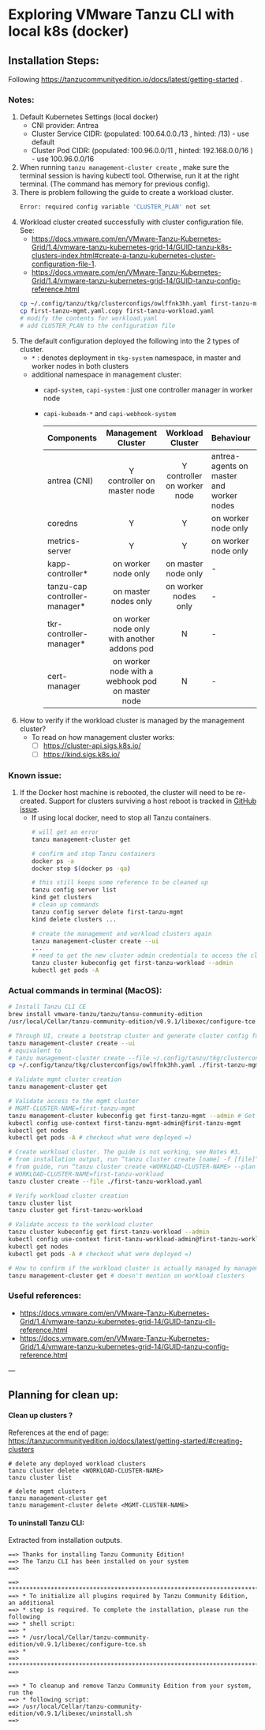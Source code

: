 # Exploring VMware Tanzu CLI with local k8s (docker)

## Installation Steps:

Following https://tanzucommunityedition.io/docs/latest/getting-started .

### Notes:
1. Default Kubernetes Settings (local docker)
    - CNI provider: Antrea
    - Cluster Service CIDR: (populated: 100.64.0.0./13 , hinted: /13) - use default
    - Cluster Pod CIDR:     (populated: 100.96.0.0/11 ,  hinted: 192.168.0.0/16 ) - use 100.96.0.0/16
2. When running `tanzu management-cluster create` , make sure the terminal session is having kubectl tool. Otherwise, run it at the right terminal. (The command has memory for previous config).
3. There is problem following the guide to create a workload cluster.
   ```sh
   Error: required config variable 'CLUSTER_PLAN' not set
   ```
4. Workload cluster created successfully with cluster configuration file. See:
   - https://docs.vmware.com/en/VMware-Tanzu-Kubernetes-Grid/1.4/vmware-tanzu-kubernetes-grid-14/GUID-tanzu-k8s-clusters-index.html#create-a-tanzu-kubernetes-cluster-configuration-file-1.
   - https://docs.vmware.com/en/VMware-Tanzu-Kubernetes-Grid/1.4/vmware-tanzu-kubernetes-grid-14/GUID-tanzu-config-reference.html
   ```sh
   cp ~/.config/tanzu/tkg/clusterconfigs/owlffnk3hh.yaml first-tanzu-mgmt.yaml.copy
   cp first-tanzu-mgmt.yaml.copy first-tanzu-workload.yaml
   # modify the contents for workload.yaml
   # add CLUSTER_PLAN to the configuration file
   ```
5. The default configuration deployed the following into the 2 types of cluster.
   - `*` : denotes deployment in `tkg-system` namespace, in master and worker nodes in both clusters
   - additional namespace in management cluster:
     - `capd-system`, `capi-system` : just one controller manager in worker node
     - `capi-kubeadm-*` and `capi-webhook-system`

        | Components       | Management Cluster | Workload Cluster | Behaviour
        | :--------------- | :----------------: | :--------------: | :--------------- |
        | antrea (CNI)     | Y <br/> controller on master node | Y <br/>controller on worker node | antrea-agents on master and worker nodes |
        | coredns          | Y | Y | on worker node only |
        | metrics-server   | Y | Y | on worker node only |
        | kapp-controller* | on worker node only | on master node only | - |
        | tanzu-cap <br/> controller-manager* | on master nodes only | on worker nodes only | - |
        | tkr-controller-manager* | on worker node only <br/> with another addons pod | N | - |
        | cert-manager            | on worker node with a <br/> webhook pod on master node | N | - |
6. How to verify if the workload cluster is managed by the management cluster?
   - To read on how management cluster works:
     - [ ] https://cluster-api.sigs.k8s.io/
     - [ ] https://kind.sigs.k8s.io/

### Known issue:
1. If the Docker host machine is rebooted, the cluster will need to be re-created. Support for clusters surviving a host reboot is tracked in [GitHub issue](https://github.com/vmware-tanzu/community-edition/issues/832).
   - If using local docker, need to stop all Tanzu containers.
      ```sh
      # will get an error
      tanzu management-cluster get

      # confirm and stop Tanzu containers
      docker ps -a
      docker stop $(docker ps -qa)

      # this still keeps some reference to be cleaned up
      tanzu config server list
      kind get clusters
      # clean up commands
      tanzu config server delete first-tanzu-mgmt
      kind delete clusters ...

      # create the management and workload clusters again
      tanzu management-cluster create --ui
      ...
      # need to get the new cluster admin credentials to access the cluster
      tanzu cluster kubeconfig get first-tanzu-workload --admin
      kubectl get pods -A
      ```

### Actual commands in terminal (MacOS):

```sh
# Install Tanzu CLI CE
brew install vmware-tanzu/tanzu/tansu-community-edition
/usr/local/Cellar/tanzu-community-edition/v0.9.1/libexec/configure-tce.sh

# Through UI, create a bootstrap cluster and generate cluster config for management cluster
tanzu management-cluster create --ui
# equivalent to
# tanzu management-cluster create --file ~/.config/tanzu/tkg/clusterconfigs/owlffnk3hh.yaml -v 6
cp ~/.config/tanzu/tkg/clusterconfigs/owlffnk3hh.yaml ./first-tanzu-mgmt.yaml

# Validate mgmt cluster creation
tanzu management-cluster get

# Validate access to the mgmt cluster
# MGMT-CLUSTER-NAME=first-tanzu-mgmt
tanzu management-cluster kubeconfig get first-tanzu-mgmt --admin # Get credential into kubectl
kubectl config use-context first-tanzu-mgmt-admin@first-tanzu-mgmt
kubectl get nodes
kubectl get pods -A # checkout what were deployed =)

# Create workload cluster. The guide is not working, see Notes #3.
# from installation output, run “tanzu cluster create [name] -f [file]”
# from guide, run “tanzu cluster create <WORKLOAD-CLUSTER-NAME> --plan dev”
# WORKLOAD-CLUSTER-NAME=first-tanzu-workload
tanzu cluster create --file ./first-tanzu-workload.yaml

# Verify workload cluster creation
tanzu cluster list
tanzu cluster get first-tanzu-workload

# Validate access to the workload cluster
tanzu cluster kubeconfig get first-tanzu-workload --admin
kubectl config use-context first-tanzu-workload-admin@first-tanzu-workload
kubectl get nodes
kubectl get pods -A # checkout what were deployed =)

# How to confirm if the workload cluster is actually managed by management cluster?
tanzu management-cluster get # doesn't mention on workload clusters
```

### Useful references:
- https://docs.vmware.com/en/VMware-Tanzu-Kubernetes-Grid/1.4/vmware-tanzu-kubernetes-grid-14/GUID-tanzu-cli-reference.html
- https://docs.vmware.com/en/VMware-Tanzu-Kubernetes-Grid/1.4/vmware-tanzu-kubernetes-grid-14/GUID-tanzu-config-reference.html

—

## Planning for clean up:

#### Clean up clusters ?

References at the end of page: https://tanzucommunityedition.io/docs/latest/getting-started/#creating-clusters

```
# delete any deployed workload clusters
tanzu cluster delete <WORKLOAD-CLUSTER-NAME>
tanzu cluster list

# delete mgmt clusters
tanzu management-cluster get
tanzu management-cluster delete <MGMT-CLUSTER-NAME>
```

#### To uninstall Tanzu CLI:

Extracted from installation outputs.

```
==> Thanks for installing Tanzu Community Edition!
==> The Tanzu CLI has been installed on your system
==>

==> ******************************************************************************
==> * To initialize all plugins required by Tanzu Community Edition, an additional
==> * step is required. To complete the installation, please run the following
==> * shell script:
==> *
==> * /usr/local/Cellar/tanzu-community-edition/v0.9.1/libexec/configure-tce.sh
==> *
==> ******************************************************************************
==>

==> * To cleanup and remove Tanzu Community Edition from your system, run the
==> * following script:
==> /usr/local/Cellar/tanzu-community-edition/v0.9.1/libexec/uninstall.sh
==>
```
